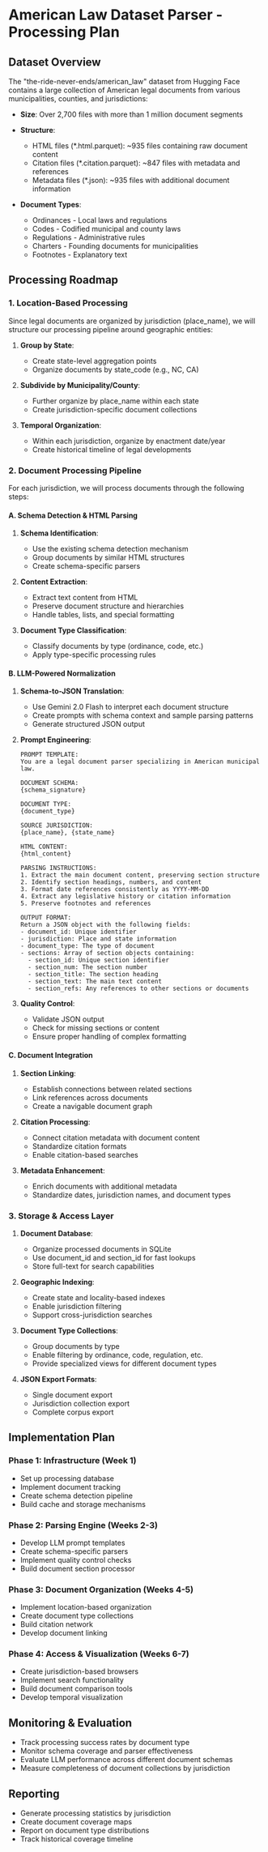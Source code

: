 # American Law Dataset Parser - Processing Plan

## Dataset Overview

The "the-ride-never-ends/american_law" dataset from Hugging Face contains a large collection of American legal documents from various municipalities, counties, and jurisdictions:

- **Size**: Over 2,700 files with more than 1 million document segments
- **Structure**:
  - HTML files (*.html.parquet): ~935 files containing raw document content
  - Citation files (*.citation.parquet): ~847 files with metadata and references
  - Metadata files (*.json): ~935 files with additional document information
  
- **Document Types**: 
  - Ordinances - Local laws and regulations
  - Codes - Codified municipal and county laws
  - Regulations - Administrative rules
  - Charters - Founding documents for municipalities
  - Footnotes - Explanatory text

## Processing Roadmap

### 1. Location-Based Processing

Since legal documents are organized by jurisdiction (place_name), we will structure our processing pipeline around geographic entities:

1. **Group by State**:
   - Create state-level aggregation points
   - Organize documents by state_code (e.g., NC, CA)

2. **Subdivide by Municipality/County**:
   - Further organize by place_name within each state
   - Create jurisdiction-specific document collections

3. **Temporal Organization**:
   - Within each jurisdiction, organize by enactment date/year
   - Create historical timeline of legal developments

### 2. Document Processing Pipeline

For each jurisdiction, we will process documents through the following steps:

#### A. Schema Detection & HTML Parsing

1. **Schema Identification**:
   - Use the existing schema detection mechanism
   - Group documents by similar HTML structures
   - Create schema-specific parsers

2. **Content Extraction**:
   - Extract text content from HTML
   - Preserve document structure and hierarchies
   - Handle tables, lists, and special formatting

3. **Document Type Classification**:
   - Classify documents by type (ordinance, code, etc.)
   - Apply type-specific processing rules

#### B. LLM-Powered Normalization

1. **Schema-to-JSON Translation**:
   - Use Gemini 2.0 Flash to interpret each document structure
   - Create prompts with schema context and sample parsing patterns
   - Generate structured JSON output

2. **Prompt Engineering**:
   ```
   PROMPT TEMPLATE:
   You are a legal document parser specializing in American municipal law.
   
   DOCUMENT SCHEMA:
   {schema_signature}
   
   DOCUMENT TYPE:
   {document_type}
   
   SOURCE JURISDICTION:
   {place_name}, {state_name}
   
   HTML CONTENT:
   {html_content}
   
   PARSING INSTRUCTIONS:
   1. Extract the main document content, preserving section structure
   2. Identify section headings, numbers, and content
   3. Format date references consistently as YYYY-MM-DD
   4. Extract any legislative history or citation information
   5. Preserve footnotes and references
   
   OUTPUT FORMAT:
   Return a JSON object with the following fields:
   - document_id: Unique identifier
   - jurisdiction: Place and state information
   - document_type: The type of document
   - sections: Array of section objects containing:
     - section_id: Unique section identifier
     - section_num: The section number
     - section_title: The section heading
     - section_text: The main text content
     - section_refs: Any references to other sections or documents
   ```

3. **Quality Control**:
   - Validate JSON output
   - Check for missing sections or content
   - Ensure proper handling of complex formatting

#### C. Document Integration

1. **Section Linking**:
   - Establish connections between related sections
   - Link references across documents
   - Create a navigable document graph

2. **Citation Processing**:
   - Connect citation metadata with document content
   - Standardize citation formats
   - Enable citation-based searches

3. **Metadata Enhancement**:
   - Enrich documents with additional metadata
   - Standardize dates, jurisdiction names, and document types

### 3. Storage & Access Layer

1. **Document Database**:
   - Organize processed documents in SQLite
   - Use document_id and section_id for fast lookups
   - Store full-text for search capabilities

2. **Geographic Indexing**:
   - Create state and locality-based indexes
   - Enable jurisdiction filtering
   - Support cross-jurisdiction searches

3. **Document Type Collections**:
   - Group documents by type
   - Enable filtering by ordinance, code, regulation, etc.
   - Provide specialized views for different document types

4. **JSON Export Formats**:
   - Single document export
   - Jurisdiction collection export
   - Complete corpus export

## Implementation Plan

### Phase 1: Infrastructure (Week 1)

- Set up processing database
- Implement document tracking
- Create schema detection pipeline
- Build cache and storage mechanisms

### Phase 2: Parsing Engine (Weeks 2-3)

- Develop LLM prompt templates
- Create schema-specific parsers
- Implement quality control checks
- Build document section processor

### Phase 3: Document Organization (Weeks 4-5)

- Implement location-based organization
- Create document type collections
- Build citation network
- Develop document linking

### Phase 4: Access & Visualization (Weeks 6-7)

- Create jurisdiction-based browsers
- Implement search functionality
- Build document comparison tools
- Develop temporal visualization

## Monitoring & Evaluation

- Track processing success rates by document type
- Monitor schema coverage and parser effectiveness
- Evaluate LLM performance across different document schemas
- Measure completeness of document collections by jurisdiction

## Reporting

- Generate processing statistics by jurisdiction
- Create document coverage maps
- Report on document type distributions
- Track historical coverage timeline 